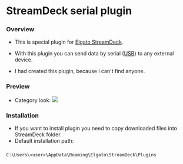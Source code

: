 # StreamDeck serial plugin

### Overview

- This is special plugin for [Elgato StreamDeck](https://www.elgato.com/).

- With this plugin you can send data by serial ([USB](https://pl.wikipedia.org/wiki/USB)) to any external device.

- I had created this plugin, because i can't find anyone.

### Preview
 - Category look:
![](https://raw.githubusercontent.com/Funbit/ets2-telemetry-server/master/source/Funbit.Ets.Telemetry.Mobile/skins/default/dashboard.jpg)


### Installation

- If you want to install plugin you need to copy downloaded files into StreamDeck folder.
- Default installation path:
  
###
    C:\Users\<user>\AppData\Roaming\Elgato\StreamDeck\Plugins
